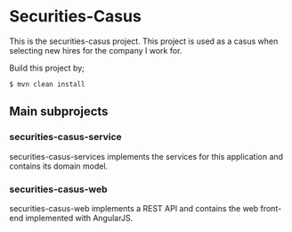 # Securities-Casus

This is the securities-casus project. This project is used as a casus when selecting new hires for the company I work for.

Build this project by;
    
    $ mvn clean install

## Main subprojects

### securities-casus-service

securities-casus-services implements the services for this application and contains its domain model.


### securities-casus-web

securities-casus-web implements a REST API and contains the web front-end implemented with AngularJS.
